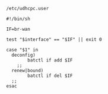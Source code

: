 `/etc/udhcpc.user`

    #!/bin/sh

    IF=br-wan

    test "$interface" == "$IF" || exit 0

    case "$1" in
      deconfig)
    		batctl if add $IF
    	;;
      renew|bound)
    		batctl if del $IF
      ;;
    esac
